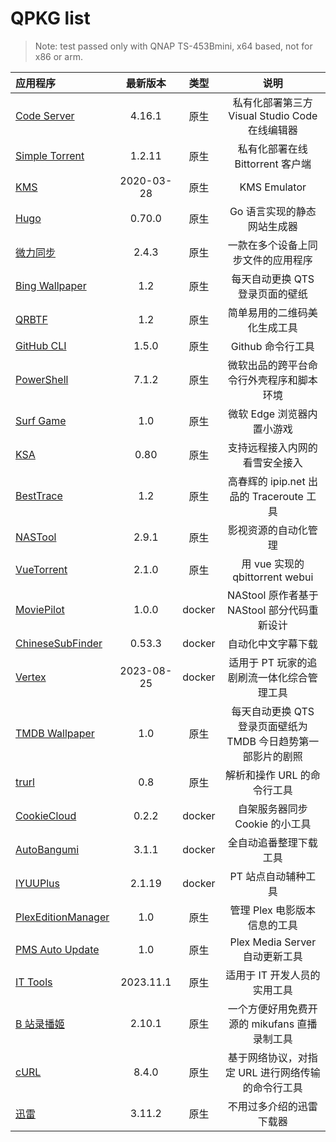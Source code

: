 # QPKG list

> Note: test passed only with QNAP TS-453Bmini, x64 based, not for x86 or arm.

| 应用程序                                   |  最新版本  |  类型  |                             说明                              |
| :----------------------------------------- | :--------: | :----: | :-----------------------------------------------------------: |
| [Code Server](/code-server/)               |   4.16.1   |  原生  |        私有化部署第三方 Visual Studio Code 在线编辑器         |
| [Simple Torrent](/simple-torrent/)         |   1.2.11   |  原生  |               私有化部署在线 Bittorrent 客户端                |
| [KMS](/kms/)                               | 2020-03-28 |  原生  |                         KMS Emulator                          |
| [Hugo](/hugo/)                             |   0.70.0   |  原生  |                  Go 语言实现的静态网站生成器                  |
| [微力同步](/verysync/)                     |   2.4.3    |  原生  |              一款在多个设备上同步文件的应用程序               |
| [Bing Wallpaper](/bingwallpaper/)          |    1.2     |  原生  |                每天自动更换 QTS 登录页面的壁纸                |
| [QRBTF](/qrbtf/)                           |    1.2     |  原生  |                 简单易用的二维码美化生成工具                  |
| [GitHub CLI](/githubcli/)                  |   1.5.0    |  原生  |                       Github 命令行工具                       |
| [PowerShell](/powershell/)                 |   7.1.2    |  原生  |           微软出品的跨平台命令行外壳程序和脚本环境            |
| [Surf Game](/surf/)                        |    1.0     |  原生  |                  微软 Edge 浏览器内置小游戏                   |
| [KSA](/ksa/)                               |    0.80    |  原生  |                支持远程接入内网的看雪安全接入                 |
| [BestTrace](/besttrace/d)                  |    1.2     |  原生  |           高春辉的 ipip.net 出品的 Traceroute 工具            |
| [NASTool](/nastool/)                       |   2.9.1    |  原生  |                     影视资源的自动化管理                      |
| [VueTorrent](/vuetorrent/)                 |   2.1.0    |  原生  |                用 vue 实现的 qbittorrent webui                |
| [MoviePilot](/moviepilot/)                 |   1.0.0    | docker |          NAStool 原作者基于 NAStool 部分代码重新设计          |
| [ChineseSubFinder](/chinesesubfinder/)     |   0.53.3   | docker |                      自动化中文字幕下载                       |
| [Vertex](/vertex/)                         | 2023-08-25 | docker |          适用于 PT 玩家的追剧刷流一体化综合管理工具           |
| [TMDB Wallpaper](/tmdbBackdrop/)           |    1.0     |  原生  | 每天自动更换 QTS 登录页面壁纸为 TMDB 今日趋势第一部影片的剧照 |
| [trurl](/trurl/)                           |    0.8     |  原生  |                  解析和操作 URL 的命令行工具                  |
| [CookieCloud](/cookiecloud/)               |   0.2.2    | docker |                自架服务器同步 Cookie 的小工具                 |
| [AutoBangumi](/autobangumi/)               |   3.1.1    | docker |                    全自动追番整理下载工具                     |
| [IYUUPlus](/IYUUPlus/)                     |   2.1.19   | docker |                      PT 站点自动辅种工具                      |
| [PlexEditionManager](/PlexEditionManager/) |    1.0     |  原生  |                 管理 Plex 电影版本信息的工具                  |
| [PMS Auto Update](/pmsautoupdate/)         |    1.0     |  原生  |                Plex Media Server 自动更新工具                 |
| [IT Tools](/it-tools/)                     | 2023.11.1  |  原生  |                 适用于 IT 开发人员的实用工具                  |
| [B 站录播姬](/BililiveRecorder/)           |   2.10.1   |  原生  |         一个方便好用免费开源的 mikufans 直播录制工具          |
| [cURL](/cURL/)                             |   8.4.0    |  原生  |       基于网络协议，对指定 URL 进行网络传输的命令行工具       |
| [迅雷](/xunlei-pan/)                       |   3.11.2   |  原生  |                   不用过多介绍的迅雷下载器                    |
